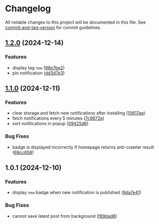 # Changelog

All notable changes to this project will be documented in this file. See [commit-and-tag-version](https://github.com/absolute-version/commit-and-tag-version) for commit guidelines.

## [1.2.0](https://github.com/spicy-tomato/neutilities/compare/v1.1.0...v1.2.0) (2024-12-14)


### Features

* display tag `new` ([98e7be2](https://github.com/spicy-tomato/neutilities/commit/98e7be21a19c21f61997328620c2ad6e17157a64))
* pin notification ([dd3d7e3](https://github.com/spicy-tomato/neutilities/commit/dd3d7e375e0410fd78b50a86d571c21b9b776035))

## [1.1.0](https://github.com/spicy-tomato/neutilities/compare/v1.0.1...v1.1.0) (2024-12-11)


### Features

* clear storage and fetch new notifications after installing ([10617ae](https://github.com/spicy-tomato/neutilities/commit/10617ae50c7646119201060336248786a9aa7f77))
* fetch notifications every 5 minutes ([7c9872e](https://github.com/spicy-tomato/neutilities/commit/7c9872e2a54653d6a5ce6cd4b9c9feeff33cd814))
* sort notifications in popup ([09425d6](https://github.com/spicy-tomato/neutilities/commit/09425d69e15b64be6297e9d41fffd74b4f976c05))


### Bug Fixes

* badge is displayed incorrectly if homepage returns anti-crawler result ([69cc658](https://github.com/spicy-tomato/neutilities/commit/69cc658ab5f6712e56fb90c05b5f48a86cc34612))

## 1.0.1 (2024-12-10)


### Features

* display `new` badge when new notification is published ([9da7e41](https://github.com/spicy-tomato/neutilities/commit/9da7e4132ed91dd23fccd43d03333845c96c3a44))


### Bug Fixes

* cannot save latest post from background ([f89dad6](https://github.com/spicy-tomato/neutilities/commit/f89dad64ce00ca27d8f1575ad5925ce0b9089a7f))

